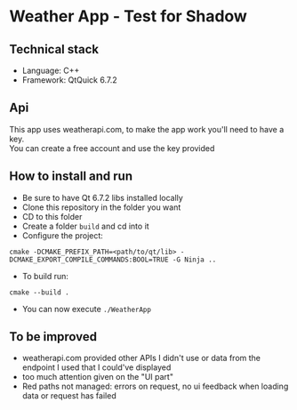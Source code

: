# Weather App - Test for Shadow

## Technical stack

- Language: C++
- Framework: QtQuick 6.7.2

## Api

This app uses weatherapi.com, to make the app work you'll need to have a key.  
You can create a free account and use the key provided

## How to install and run

- Be sure to have Qt 6.7.2 libs installed locally
- Clone this repository in the folder you want
- CD to this folder
- Create a folder `build` and cd into it
- Configure the project:
```
cmake -DCMAKE_PREFIX_PATH=<path/to/qt/lib> -DCMAKE_EXPORT_COMPILE_COMMANDS:BOOL=TRUE -G Ninja ..
```
- To build run:
```
cmake --build .
```
- You can now execute `./WeatherApp`

## To be improved

- weatherapi.com provided other APIs I didn't use or data from the endpoint I used that I could've displayed
- too much attention given on the "UI part"
- Red paths not managed: errors on request, no ui feedback when loading data or request has failed
